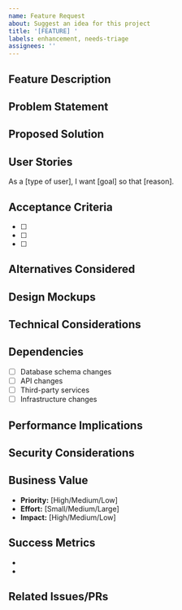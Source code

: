 ```yaml
---
name: Feature Request
about: Suggest an idea for this project
title: '[FEATURE] '
labels: enhancement, needs-triage
assignees: ''
---
```


## Feature Description
<!--- Provide a clear and concise description of the feature -->

## Problem Statement
<!--- What problem does this feature solve? -->

## Proposed Solution
<!--- Describe how you envision this feature working -->

## User Stories
<!--- Write user stories that this feature would enable -->
As a [type of user], I want [goal] so that [reason].

## Acceptance Criteria
<!--- List the requirements for this feature to be considered complete -->
- [ ]
- [ ]
- [ ]

## Alternatives Considered
<!--- What alternative solutions have you considered? -->

## Design Mockups
<!--- If applicable, add mockups or wireframes -->

## Technical Considerations
<!--- Any technical details or constraints to consider -->

## Dependencies
<!--- List any dependencies this feature has -->
- [ ] Database schema changes
- [ ] API changes
- [ ] Third-party services
- [ ] Infrastructure changes

## Performance Implications
<!--- How might this affect performance? -->

## Security Considerations
<!--- Any security implications to consider? -->

## Business Value
<!--- What value does this bring to the business? -->
- **Priority:** [High/Medium/Low]
- **Effort:** [Small/Medium/Large]
- **Impact:** [High/Medium/Low]

## Success Metrics
<!--- How will we measure the success of this feature? -->
-
-

## Related Issues/PRs
<!--- Link to related issues or pull requests -->